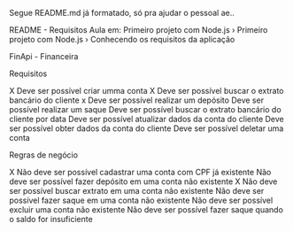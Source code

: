 Segue README.md já formatado, só pra ajudar o pessoal ae..

README - Requisitos
Aula em: Primeiro projeto com Node.js › Primeiro projeto com Node.js › Conhecendo os requisitos da aplicação

FinApi - Financeira

Requisitos

X Deve ser possível criar umma conta
X Deve ser possível buscar o extrato bancário do cliente
x Deve ser possível realizar um depósito
Deve ser possível realizar um saque
Deve ser possível buscar o extrato bancário do cliente por data
Deve ser possível atualizar dados da conta do cliente
Deve ser possível obter dados da conta do cliente
Deve ser possível deletar uma conta

Regras de negócio

X Não deve ser possível cadastrar uma conta com CPF já existente
Não deve ser possível fazer depósito em uma conta não existente
X Não deve ser possível buscar extrato em uma conta não existente
Não deve ser possível fazer saque em uma conta não existente
Não deve ser possível excluir uma conta não existente
Não deve ser possível fazer saque quando o saldo for insuficiente
